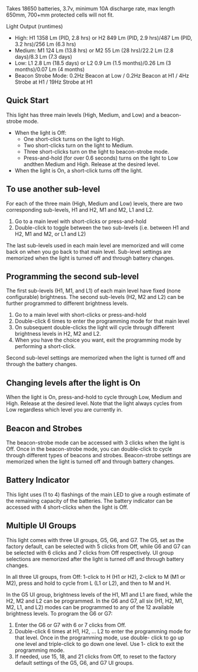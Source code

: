 Takes 18650 batteries, 3.7v, minimum 10A discharge rate, max length 650mm, 700+mm protected cells will not fit.

Light Output (runtimes)

- High: H1 1358 Lm (PID, 2.8 hrs) or H2 849 Lm (PID, 2.9 hrs)/487 Lm (PID, 3.2 hrs)/256 Lm (6.3 hrs)
- Medium: M1 124 Lm (13.8 hrs) or M2 55 Lm (28 hrs)/22.2 Lm (2.8 days)/8.3 Lm (7.3 days)
- Low: L1 2.8 Lm (18.5 days) or L2 0.9 Lm (1.5 months)/0.26 Lm (3 months)/0.07 Lm (4 months)
- Beacon Strobe Mode: 0.2Hz Beacon at Low / 0.2Hz Beacon at H1 / 4Hz Strobe at H1 / 19Hz Strobe at H1
## Quick Start

This light has three main levels (High, Medium, and Low) and a beacon-strobe mode.

- When the light is Off:
    - One short-click turns on the light to High.
    - Two short-clicks turn on the light to Medium.
    - Three short-clicks turn on the light to beacon-strobe mode.
    - Press-and-hold (for over 0.6 seconds) turns on the light to Low andthen Medium and High. Release at the desired level.
- When the light is On, a short-click turns off the light.

## To use another sub-level

For each of the three main (High, Medium and Low) levels, there are two corresponding sub-levels, H1 and H2, M1 and M2, L1 and L2.

1. Go to a main level with short-clicks or press-and-hold
2. Double-click to toggle between the two sub-levels (i.e. between H1 and H2, M1 and M2, or L1 and L2)

The last sub-levels used in each main level are memorized and will come back on when you go back to that main level. Sub-level settings are memorized when the light is turned off and through battery changes.

## Programming the second sub-level

The first sub-levels (H1, M1, and L1) of each main level have fixed (none configurable) brightness. The second sub-levels (H2, M2 and L2) can be further programmed to different brightness levels.

1. Go to a main level with short-clicks or press-and-hold
2. Double-click 6 times to enter the programming mode for that main level
3. On subsequent double-clicks the light will cycle through different brightness levels in H2, M2 and L2.
4. When you have the choice you want, exit the programming mode by performing a short-click.

Second sub-level settings are memorized when the light is turned off and through the battery changes.

## **Changing levels after the light is On**

When the light is On, press-and-hold to cycle through Low, Medium and High. Release at the desired level. Note that the light always cycles from Low regardless which level you are currently in.

## Beacon and Strobes

The beacon-strobe mode can be accessed with 3 clicks when the light is Off. Once in the beacon-strobe mode, you can double-click to cycle through different types of beacons and strobes. Beacon-strobe settings are memorized when the light is turned off and through battery changes.

## Battery Indicator

This light uses (1 to 4) flashings of the main LED to give a rough estimate of the remaining capacity of the batteries. The battery indicator can be accessed with 4 short-clicks when the light is Off.

## Multiple UI Groups

This light comes with three UI groups, G5, G6, and G7. The G5, set as the factory default, can be selected with 5 clicks from Off, while G6 and G7 can be selected with 6 clicks and 7 clicks from Off respectively. UI group selections are memorized after the light is turned off and through battery changes.

In all three UI groups, from Off: 1-click to H (H1 or H2), 2-click to M (M1 or M2), press and hold to cycle from L (L1 or L2), and then to M and H.

In the G5 UI group, brightness levels of the H1, M1 and L1 are fixed, while the H2, M2 and L2 can be programmed. In the G6 and G7, all six (H1, H2, M1, M2, L1, and L2) modes can be programmed to any of the 12 available brightness levels. To program the G6 or G7:

1. Enter the G6 or G7 with 6 or 7 clicks from Off.
2. Double-click 6 times at H1, H2, … L2 to enter the programming mode for that level. Once in the programming mode, use double- click to go up one level and triple-click to go down one level. Use 1- click to exit the programming mode.
3. If needed, use 15, 18, and 21 clicks from Off, to reset to the factory default settings of the G5, G6, and G7 UI groups.
